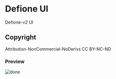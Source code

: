 # Defione UI

Defione-v2 UI

## Copyright

Attribution-NonCommercial-NoDerivs
CC BY-NC-ND 

### Preview
![done](https://raw.githubusercontent.com/franbach/done-app/main/src/assets/preview/app.gif)